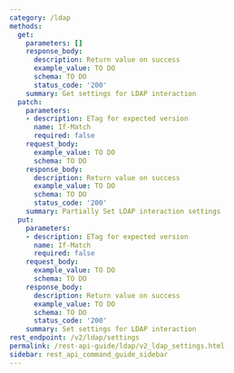 ```yaml
---
category: /ldap
methods:
  get:
    parameters: []
    response_body:
      description: Return value on success
      example_value: TO DO
      schema: TO DO
      status_code: '200'
    summary: Get settings for LDAP interaction
  patch:
    parameters:
    - description: ETag for expected version
      name: If-Match
      required: false
    request_body:
      example_value: TO DO
      schema: TO DO
    response_body:
      description: Return value on success
      example_value: TO DO
      schema: TO DO
      status_code: '200'
    summary: Partially Set LDAP interaction settings
  put:
    parameters:
    - description: ETag for expected version
      name: If-Match
      required: false
    request_body:
      example_value: TO DO
      schema: TO DO
    response_body:
      description: Return value on success
      example_value: TO DO
      schema: TO DO
      status_code: '200'
    summary: Set settings for LDAP interaction
rest_endpoint: /v2/ldap/settings
permalink: /rest-api-guide/ldap/v2_ldap_settings.html
sidebar: rest_api_command_guide_sidebar
---
```

